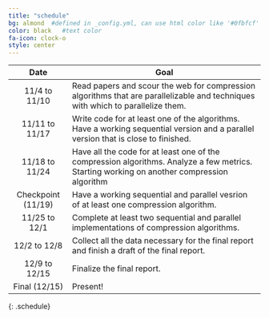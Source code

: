 ```yaml
---
title: "schedule"
bg: almond  #defined in _config.yml, can use html color like '#0fbfcf'
color: black   #text color
fa-icon: clock-o
style: center
---
```


| Date | Goal |
|:-----------------:|----------------------------------------------------------------------------------------------------------------------------------|
| 11/4 to 11/10     | Read papers and scour the web for compression algorithms that are parallelizable and techniques with which to parallelize them.    |
| 11/11 to 11/17    | Write code for at least one of the algorithms. Have a working sequential version and a parallel version that is close to finished. |
| 11/18 to 11/24    | Have all the code for at least one of the compression algorithms. Analyze a few metrics. Starting working on another compression algorithm |
| Checkpoint (11/19)| Have a working sequential and parallel vesrion of at least one compression algorithm. |
| 11/25 to 12/1     | Complete at least two sequential and parallel implementations of compression algorithms. |
| 12/2 to 12/8      | Collect all the data necessary for the final report and finish a draft of the final report. |
| 12/9 to 12/15     | Finalize the final report. |
| Final (12/15)     | Present! |
{: .schedule}

